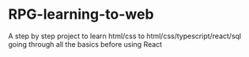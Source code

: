 # RPG-learning-to-web
A step by step project to learn html/css to html/css/typescript/react/sql going through all the basics before using React
